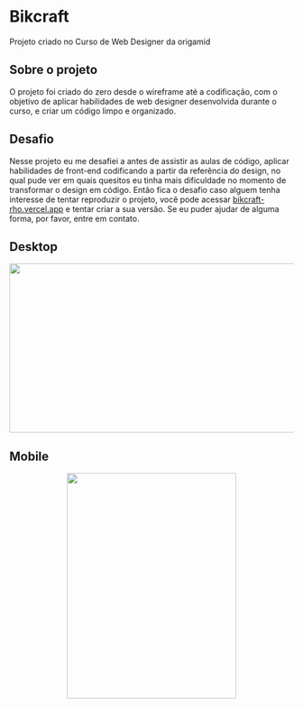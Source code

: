 # Bikcraft
Projeto criado no Curso de Web Designer da origamid

## Sobre o projeto
O projeto foi criado do zero desde o wireframe até a codificação, com o objetivo de aplicar habilidades de web designer desenvolvida durante o curso, e criar um código limpo e organizado.

## Desafio
Nesse projeto eu me desafiei a antes de assistir as aulas de código, aplicar habilidades de front-end codificando a partir da referência do design, no qual pude ver em quais quesitos eu tinha mais dificuldade no momento de transformar o design em código. Então fica o desafio caso alguem tenha interesse de tentar reproduzir o projeto, você pode acessar <a href=https://bikcraft-rho.vercel.app/>bikcraft-rho.vercel.app</a> e tentar criar a sua versão. Se eu puder ajudar de alguma forma, por favor, entre em contato. 

## Desktop 
<p align="center">
  <img src="https://github.com/Leonardo-Burtet/bikcraft/blob/master/Bikcraft%20-%20Bicicletas%20Personalizadas%20(2).gif" width="600" height="300" />
 </p>
 
 ## Mobile
 
 <p align="center"> 
  <img src="https://github.com/Leonardo-Burtet/bikcraft/blob/master/Bikcraft%20-%20Bicicletas%20Personalizadas%20(4).gif" width="300" height="400" />
  </p>
